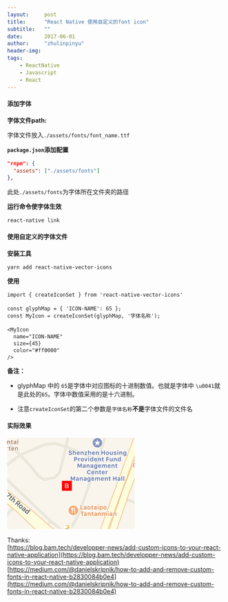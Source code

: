 ```yaml
---
layout:     post
title:      "React Native 使用自定义的font icon"
subtitle:   ""
date:       2017-06-01
author:     "zhulinpinyu"
header-img:
tags:
    - ReactNative
    - Javascript
    - React
---
```


#### 添加字体
**字体文件path:**

字体文件放入`./assets/fonts/font_name.ttf`

**`package.json`添加配置**

```json
"rnpm": {
  "assets": ["./assets/fonts"]
},
```

此处`./assets/fonts`为字体所在文件夹的路径

**运行命令使字体生效**

```
react-native link
```

#### 使用自定义的字体文件

**安装工具**

```
yarn add react-native-vector-icons
```

**使用**

```
import { createIconSet } from 'react-native-vector-icons'

const glyphMap = { 'ICON-NAME': 65 };
const MyIcon = createIconSet(glyphMap, '字体名称');

<MyIcon
  name="ICON-NAME"
  size={45}
  color="#ff0000"
/>
```

**备注：**

- glyphMap 中的 `65`是字体中对应图标的十进制数值。也就是字体中 `\u0041`就是此处的`65`。字体中数值采用的是十六进制。

- 注意`createIconSet`的第二个参数是`字体名称`**不是**字体文件的文件名

#### 实际效果

![Alt text](/img/in-post/17-06-01-react-native-font-icon.png)


Thanks:       
[https://blog.bam.tech/developper-news/add-custom-icons-to-your-react-native-application](https://blog.bam.tech/developper-news/add-custom-icons-to-your-react-native-application)         
[https://medium.com/@danielskripnik/how-to-add-and-remove-custom-fonts-in-react-native-b2830084b0e4](https://medium.com/@danielskripnik/how-to-add-and-remove-custom-fonts-in-react-native-b2830084b0e4)